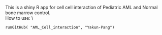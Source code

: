This is a shiny R app for cell cell interaction of Pediatric AML and Normal bone marrow control. \
How to use: \
```
runGitHub( "AML_Cell_interaction", "Yakun-Pang")
```
